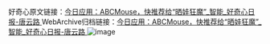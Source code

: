 好奇心原文链接：[今日应用：ABCMouse，快推荐给“晒娃狂魔”_智能_好奇心日报-唐云路 ](https://www.qdaily.com/articles/10212.html)
WebArchive归档链接：[今日应用：ABCMouse，快推荐给“晒娃狂魔”_智能_好奇心日报-唐云路 ](http://web.archive.org/web/20190623155841/https://www.qdaily.com/articles/10212.html)
![image](http://ww3.sinaimg.cn/large/007d5XDply1g3vvk8gr40j30u049yb29)